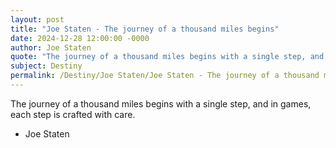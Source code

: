 ```yaml
---
layout: post
title: "Joe Staten - The journey of a thousand miles begins"
date: 2024-12-28 12:00:00 -0000
author: Joe Staten
quote: "The journey of a thousand miles begins with a single step, and in games, each step is crafted with care."
subject: Destiny
permalink: /Destiny/Joe Staten/Joe Staten - The journey of a thousand miles begins
---
```


The journey of a thousand miles begins with a single step, and in games, each step is crafted with care.

- Joe Staten
